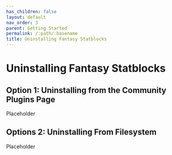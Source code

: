 ```yaml
---
has_children: false
layout: default
nav_order: 3
parent: Getting Started
permalink: /:path/:basename
title: Uninstalling Fantasy Statblocks
---
```


# Uninstalling Fantasy Statblocks

## Option 1: Uninstalling from the Community Plugins Page

Placeholder

## Options 2: Uninstalling From Filesystem

Placeholder
